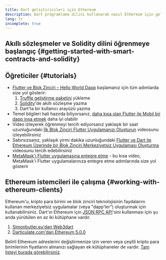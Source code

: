 ```yaml
---
title: Dart geliştiricileri için Ethereum
description: Dart programlama dilini kullanarak nasıl Ethereum için geliştireceğinizi öğrenin
lang: tr
incomplete: true
---
```


## Akıllı sözleşmeler ve Solidity dilini öğrenmeye başlangıç {#getting-started-with-smart-contracts-and-solidity}

## Öğreticiler {#tutorials}

- [Flutter ve Blok Zinciri – Hello World Dapp](https://www.geeksforgeeks.org/flutter-and-blockchain-hello-world-dapp/) başlamanız için tüm adımlarda size yol gösterir:
  1.  [Truffle geliştirme paketini](https://www.trufflesuite.com/) yükleme
  2.  [Solidity](https://soliditylang.org/)'de akıllı sözleşme yazma
  3.  Dart'ta bir kullanıcı arayüzü yazma
- Temel bilgileri hali hazırda biliyorsanız, [daha kısa olan Flutter ile Mobil bir dapp inşa etmek](https://medium.com/dash-community/building-a-mobile-dapp-with-flutter-be945c80315a) daha iyi olabilir
- Video izleyerek öğrenmeyi tercih ediyorsanız yaklaşık bir saat uzunluğundaki [İlk Blok Zinciri Flutter Uygulamanızı Oluşturun](https://www.youtube.com/watch?v=3Eeh3pJ6PeA) videosunu izleyebilirsiniz
- Sabırsızsanız, yaklaşık yirmi dakika uzunluğundaki [Flutter ve Dart ile Ethereum Üzerinde bir Blok Zinciri Merkeziyetsiz Uygulaması Oluşturma](https://www.youtube.com/watch?v=jaMFEOCq_1s) videosunu tercih edebilirsiniz
- [MetaMask'i Flutter uygulamasına entegre etme](https://youtu.be/8qzVDje3IWk) - bu kısa video, MetaMask'i Flutter uygulamalarınıza entegre etme adımlarında size yol gösterir

## Ethereum istemcileri ile çalışma {#working-with-ethereum-clients}

Ethereum'u, kripto para birimi ve blok zinciri teknolojisinin faydalarını kullanan merkeziyetsiz uygulamalar (veya "dapp'ler") oluşturmak için kullanabilirsiniz. Dart'ın Ethereum için [JSON RPC API](/developers/docs/apis/json-rpc/)'sini kullanması için şu anda yürütülen en az iki kütüphane vardır.

1. [Simonbutler.eu'dan Web3dart](https://pub.dev/packages/web3dart)
1. [Darticulate.com'dan Ethereum 5.0.0](https://pub.dev/packages/ethereum)

Belirli Ethereum adreslerini değiştirmenize izin veren veya çeşitli kripto para birimlerinin fiyatlarını almanızı sağlayan ek kütüphaneler de vardır. [Tam listeyi burada görebilirsiniz](https://pub.dev/dart/packages?q=ethereum).
